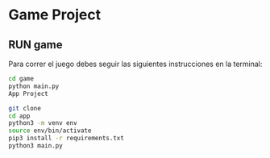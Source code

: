 # Game Project

## RUN game
Para correr el juego debes seguir las siguientes instrucciones en la terminal:

```sh
cd game
python main.py
App Project

git clone
cd app
python3 -m venv env
source env/bin/activate
pip3 install -r requirements.txt
python3 main.py